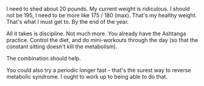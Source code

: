 I need to shed about 20 pounds. My current weight is ridiculous. I should not be 195, I need to be more like 175 / 180 (max). That's my healthy weight. That's what I must get to. By the end of the year.

All it takes is discipline. Not much more. You already have the Ashtanga practice. Control the diet, and do mini-workouts through the day (so that the constant sitting doesn't kill the metabolism).

The combination should help.

You could also try a periodic longer fast - that's the surest way to reverse metabolic syndrome. I ought to work up to being able to do that.

